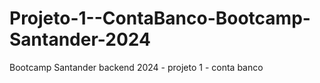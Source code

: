 # Projeto-1--ContaBanco-Bootcamp-Santander-2024
Bootcamp Santander backend 2024 - projeto 1 - conta banco
